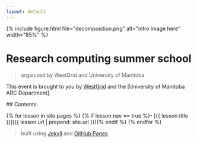 ```yaml
---
layout: default
---
```


{% include figure.html file="decomposition.png" alt="intro image here" width="85%" %}

# Research computing summer school

> organized by WestGrid and University of Manitoba

This event is brought to you by [WestGrid](https://www.westgrid.ca) and the [University of Manitoba ARC Department].

<div class="toc" markdown="1">
## Contents:

{% for lesson in site.pages %}
{% if lesson.nav == true %}- [{{ lesson.title }}]({{ lesson.url | prepend: site.url }}){% endif %}
{% endfor %}
</div>

> built using [Jekyll](https://jekyllrb.com/) and [GitHub Pages](https://pages.github.com/)

